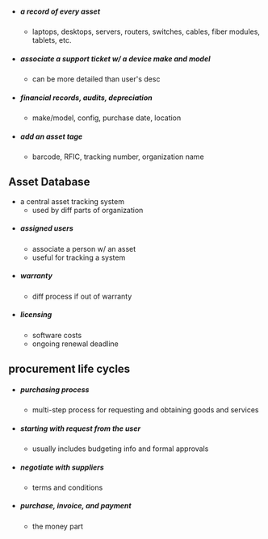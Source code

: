 - ##### a record of every asset
	- laptops, desktops, servers, routers, switches, cables, fiber modules, tablets, etc.
- ##### associate a support ticket w/ a device make and model 
	- can be more detailed than user's desc
- ##### financial records, audits, depreciation
	- make/model, config, purchase date, location 
- ##### add an asset tage
	- barcode, RFIC, tracking number, organization name

## Asset Database
- a central asset tracking system 
	- used by diff parts of organization 
- ##### assigned users
	- associate a person w/ an asset
	- useful for tracking a system
- ##### warranty 
	- diff process if out of warranty
- ##### licensing
	- software costs 
	- ongoing renewal deadline

## procurement life cycles
- ##### purchasing process 
	- multi-step process for requesting and obtaining goods and services
- ##### starting with request from the user
	- usually includes budgeting info and formal approvals
- ##### negotiate with suppliers
	- terms and conditions
- ##### purchase, invoice, and payment
	- the money part 

